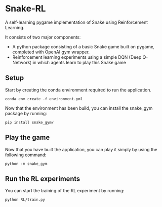 # Snake-RL
A self-learning pygame implementation of Snake using Reinforcement Learning.

It consists of two major components:
- A python package consisting of a basic Snake game built on pygame, completed with OpenAI gym wrapper.
- Reinforcement learning experiments using a simple DQN (Deep Q-Network) in which agents learn to play this Snake game

## Setup

Start by creating the conda environment required to run the application.
```
conda env create -f environment.yml
```

Now that the environment has been build, you can install the snake_gym package by running:
```
pip install snake_gym/
```

## Play the game

Now that you have built the application, you can play it simply by using the following command:
```
python -m snake_gym
```

## Run the RL experiments

You can start the training of the RL experiment by running:
```
python RL/train.py
```
